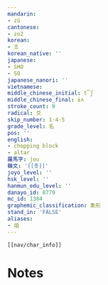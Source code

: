 ```yaml
---
mandarin:
- zǔ
cantonese:
- zo2
korean:
- 조
korean_native: ''
japanese:
- SHO
- SO
japanese_nanori: ''
vietnamese:
middle_chinese_initial: t͡ʃ
middle_chinese_final: ɨʌ
stroke_count: 9
radical: 爻
skip_number: 1-4-5
grade_level: 名
pos: ''
english:
- chopping block
- altar
羅馬字: jou
韓文: '[[좃]]'
joyo_level: ''
hsk_level: ''
hanmun_edu_level: ''
danayo_id: 8779
mc_id: 1384
graphemic_classification: 象形
stand_in: 'FALSE'
aliases:
- 爼
---
```

```meta-bind-embed
[[nav/char_info]]
```

# Notes
